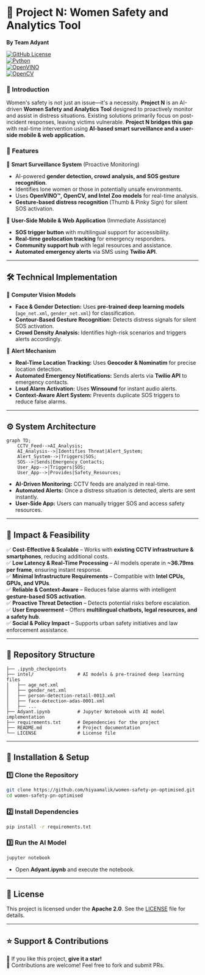 # 🚀 Project N: Women Safety and Analytics Tool  
**By Team Adyant**  

[![GitHub License](https://img.shields.io/github/license/hiyaamalik/women-safety-pn-optimised)](LICENSE)  
[![Python](https://img.shields.io/badge/Built%20With-Python-blue.svg)](https://www.python.org/)  
[![OpenVINO](https://img.shields.io/badge/OpenVINO-Intel-blue)](https://docs.openvino.ai/latest/index.html)  
[![OpenCV](https://img.shields.io/badge/OpenCV-Computer%20Vision-green)](https://opencv.org/)  

### 📌 Introduction  
Women's safety is not just an issue—it's a necessity. **Project N** is an AI-driven **Women Safety and Analytics Tool** designed to proactively monitor and assist in distress situations. Existing solutions primarily focus on post-incident responses, leaving victims vulnerable. **Project N bridges this gap** with real-time intervention using **AI-based smart surveillance and a user-side mobile & web application.**  

### 🌟 Features  
🔹 **Smart Surveillance System** (Proactive Monitoring)  
- AI-powered **gender detection, crowd analysis, and SOS gesture recognition**.  
- Identifies lone women or those in potentially unsafe environments.  
- Uses **OpenVINO™, OpenCV, and Intel Zoo models** for real-time analysis.  
- **Gesture-based distress recognition** (Thumb & Pinky Sign) for silent SOS activation.  

🔹 **User-Side Mobile & Web Application** (Immediate Assistance)  
- **SOS trigger button** with multilingual support for accessibility.  
- **Real-time geolocation tracking** for emergency responders.  
- **Community support hub** with legal resources and assistance.  
- **Automated emergency alerts** via SMS using **Twilio API**.  

---

## 🛠️ Technical Implementation  

🔹 **Computer Vision Models**  
- **Face & Gender Detection:** Uses **pre-trained deep learning models** (`age_net.xml`, `gender_net.xml`) for classification.  
- **Contour-Based Gesture Recognition:** Detects distress signals for silent SOS activation.  
- **Crowd Density Analysis:** Identifies high-risk scenarios and triggers alerts accordingly.  

🔹 **Alert Mechanism**  
- **Real-Time Location Tracking:** Uses **Geocoder & Nominatim** for precise location detection.  
- **Automated Emergency Notifications:** Sends alerts via **Twilio API** to emergency contacts.  
- **Loud Alarm Activation:** Uses **Winsound** for instant audio alerts.  
- **Context-Aware Alert System:** Prevents duplicate SOS triggers to reduce false alarms.  

---

## ⚙️ System Architecture  

```mermaid
graph TD;
    CCTV_Feed-->AI_Analysis;
    AI_Analysis-->|Identifies Threat|Alert_System;
    Alert_System-->|Triggers|SOS;
    SOS-->|Sends|Emergency_Contacts;
    User_App-->|Triggers|SOS;
    User_App-->|Provides|Safety_Resources;
```

- **AI-Driven Monitoring:** CCTV feeds are analyzed in real-time.  
- **Automated Alerts:** Once a distress situation is detected, alerts are sent instantly.  
- **User-Side App:** Users can manually trigger SOS and access safety resources.  

---

## 🎯 Impact & Feasibility  

✅ **Cost-Effective & Scalable** – Works with **existing CCTV infrastructure & smartphones**, reducing additional costs.  
✅ **Low Latency & Real-Time Processing** – AI models operate in **~36.79ms per frame**, ensuring instant response.  
✅ **Minimal Infrastructure Requirements** – Compatible with **Intel CPUs, GPUs, and VPUs**.  
✅ **Reliable & Context-Aware** – Reduces false alarms with intelligent **gesture-based SOS activation**.  
✅ **Proactive Threat Detection** – Detects potential risks before escalation.  
✅ **User Empowerment** – Offers **multilingual chatbots, legal resources, and a safety hub**.  
✅ **Social & Policy Impact** – Supports urban safety initiatives and law enforcement assistance.  

---

## 📂 Repository Structure  

```
├── .ipynb_checkpoints
├── intel/                # AI models & pre-trained deep learning files
│   ├── age_net.xml
│   ├── gender_net.xml
│   ├── person-detection-retail-0013.xml
│   ├── face-detection-adas-0001.xml
│   ├── ...
├── Adyant.ipynb          # Jupyter Notebook with AI model implementation
├── requirements.txt      # Dependencies for the project
├── README.md             # Project documentation
└── LICENSE               # License file
```

---

## 📌 Installation & Setup  

### 1️⃣ Clone the Repository  
```sh
git clone https://github.com/hiyaamalik/women-safety-pn-optimised.git
cd women-safety-pn-optimised
```

### 2️⃣ Install Dependencies  
```sh
pip install -r requirements.txt
```

### 3️⃣ Run the AI Model  
```sh
jupyter notebook
```
- Open **Adyant.ipynb** and execute the notebook.  


---

## 📜 License  
This project is licensed under the **Apache 2.0**. See the [LICENSE](LICENSE) file for details.  

---

## ⭐ Support & Contributions  
🌟 If you like this project, **give it a star!**  
🚀 Contributions are welcome! Feel free to fork and submit PRs.  

